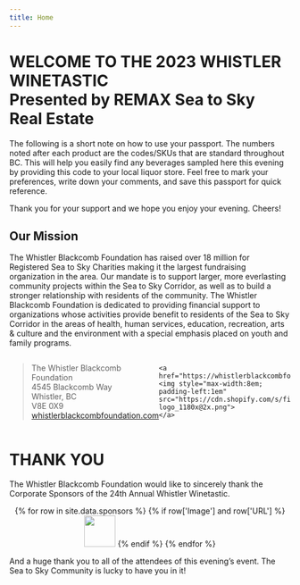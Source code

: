 ```yaml
---
title: Home
---
```


# WELCOME TO THE 2023 WHISTLER WINETASTIC<BR>Presented by REMAX Sea to Sky Real Estate

The following is a short note on how to use your passport. The numbers noted after each product are the codes/SKUs that are standard throughout BC. This will help you easily find any beverages sampled here this evening by providing this code to your local liquor store. Feel free to mark your preferences, write down your comments, and save this passport for quick reference.

Thank you for your support and we hope you enjoy your evening. Cheers!

## Our Mission

The Whistler Blackcomb Foundation has raised over 18 million for Registered Sea to Sky Charities making it the largest fundraising organization in the area. Our mandate is to support larger, more everlasting community projects within the Sea to Sky Corridor, as well as to build a stronger relationship with residents of the community. The Whistler Blackcomb Foundation is dedicated to providing financial support to organizations whose activities provide benefit to residents of the Sea to Sky Corridor in the areas of health, human services, education, recreation, arts & culture and the environment with a special emphasis placed on youth and family programs.


<div style="display:flex; align-items: center">
    <blockquote>
    The Whistler Blackcomb Foundation<br>
    4545 Blackcomb Way<br>
    Whistler, BC<br>
    V8E 0X9<br>
    <a href="https://whistlerblackcombfoundation.com">whistlerblackcombfoundation.com</a>
    </blockquote>
    
    <a href="https://whistlerblackcombfoundation.com">
    <img style="max-width:8em; padding-left:1em" src="https://cdn.shopify.com/s/files/1/2271/2615/files/wb-logo_1180x@2x.png">
    </a>
</div>

# THANK YOU

The Whistler Blackcomb Foundation would like to sincerely thank the Corporate Sponsors of the 24th Annual Whistler Winetastic.  

<div style="text-align:center">
  {% for row in site.data.sponsors %}
    {% if row['Image'] and row['URL'] %}
      <a href="{{row['URL']}}"><img src="{{row['Image']}}" style="height:4em"></a>
    {% endif %}
  {% endfor %}
</div>

And a huge thank you to all of the attendees of this evening’s event. The Sea to Sky Community is lucky to have you in it!
